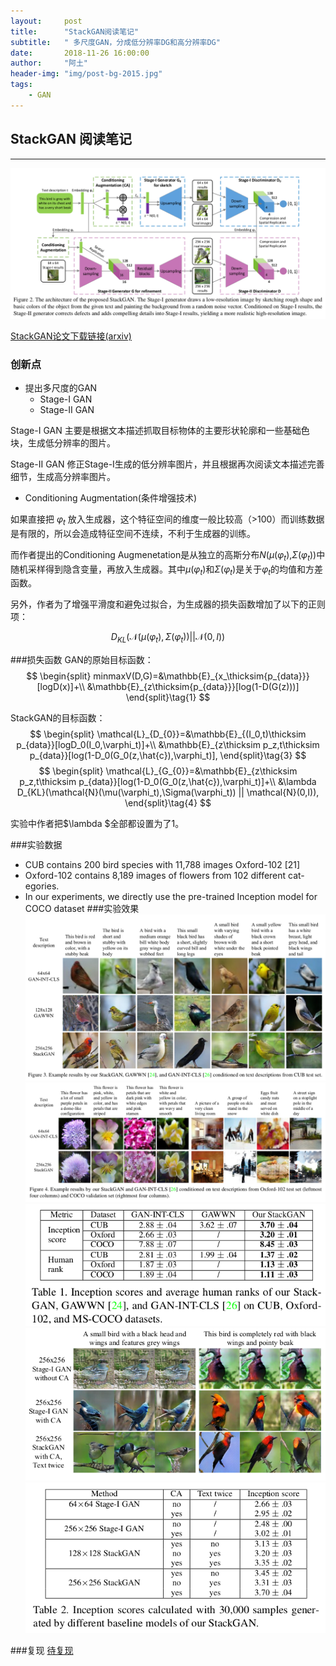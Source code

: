 ```yaml
---
layout:     post
title:      "StackGAN阅读笔记"
subtitle:   " 多尺度GAN，分成低分辨率DG和高分辨率DG"
date:       2018-11-26 16:00:00
author:     "阿土"
header-img: "img/post-bg-2015.jpg"
tags:
    - GAN
---
```

## StackGAN 阅读笔记
***
![@StackGAN模型架构图 | center ](../img/in-post/StackGAN/1543202531037.png)

[StackGAN论文下载链接(arxiv)](https://arxiv.org/pdf/1612.03242.pdf)
### 创新点
* 提出多尺度的GAN
	* Stage-I GAN
	* Stage-II GAN

Stage-I GAN 主要是根据文本描述抓取目标物体的主要形状轮廓和一些基础色块，生成低分辨率的图片。

Stage-II GAN 修正Stage-I生成的低分辨率图片，并且根据再次阅读文本描述完善细节，生成高分辨率图片。

* Conditioning Augmentation(条件增强技术)

如果直接把 $\varphi_t$ 放入生成器，这个特征空间的维度一般比较高（>100）而训练数据是有限的，所以会造成特征空间不连续，不利于生成器的训练。

而作者提出的Conditioning Augmenetation是从独立的高斯分布$N(\mu (\varphi _{t})$,$\Sigma (\varphi _{t}))$中随机采样得到隐含变量，再放入生成器。其中$\mu (\varphi _{t})$和$\Sigma (\varphi _{t})$是关于$\varphi _{t}$的均值和方差函数。

另外，作者为了增强平滑度和避免过拟合，为生成器的损失函数增加了以下的正则项：

$$
D_{KL}(\mathcal{N}(\mu(\varphi_t),\Sigma(\varphi_t)) || \mathcal{N}(0,I))\tag{2}
$$

###损失函数
GAN的原始目标函数：
$$
\begin{split}
minmaxV(D,G)=&\mathbb{E}_{x_\thicksim{p_{data}}}[logD(x)]+\\
&\mathbb{E}_{z\thicksim{p_{data}}}[log(1-D(G(z)))]
\end{split}\tag{1}
$$

StackGAN的目标函数：
$$
\begin{split}
\mathcal{L}_{D_{0}}=&\mathbb{E}_{(I_0,t)\thicksim p_{data}}[logD_0(I_0,\varphi_t)]+\\
&\mathbb{E}_{z\thicksim p_z,t\thicksim p_{data}}[log(1-D_0(G_0(z,\hat{c}),\varphi_t)],
\end{split}\tag{3}
$$
$$
\begin{split}
\mathcal{L}_{G_{0}}=&\mathbb{E}_{z\thicksim p_z,t\thicksim p_{data}}[log(1-D_0(G_0(z,\hat{c}),\varphi_t)]+\\
&\lambda D_{KL}(\mathcal{N}(\mu(\varphi_t),\Sigma(\varphi_t)) || \mathcal{N}(0,I)),
\end{split}\tag{4}
$$

实验中作者把$\lambda $全部都设置为了1。

###实验数据
* CUB  contains 200 bird species with 11,788 images
Oxford-102 [21]
* Oxford-102 contains 8,189 images of flowers from 102 different cat-
egories.
* In our experiments, we directly use the pre-trained Inception model for COCO dataset
###实验效果
![@CUB效果](../img/in-post/StackGAN/1543217872934.png)
![@左边四列是Oxford-102测试集效果，右边四列是COCO验证集上的效果](../img/in-post/StackGAN/1543217897978.png)
![@Inception Score是衡量生成模型的个体特征和整体特征的方法](../img/in-post/StackGAN/1543218027824.png)
![@CA技术的效果对比](../img/in-post/StackGAN/1543218402469.png)
![@CA技术的Inception score](../img/in-post/StackGAN/1543218467939.png)

###复现
[待复现]()